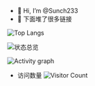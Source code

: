 - 👋 Hi, I’m @Sunch233
- 👀 下面堆了很多链接

![Top Langs](https://github-readme-stats.vercel.app/api/top-langs/?username=Sunch233&layout=compact&theme=tokyonight)

![状态总览](https://github-readme-stats.vercel.app/api?username=Sunch233&show_icons=true&theme=holi&locale=cn)

<img src="https://github-readme-activity-graph.vercel.app/graph?username=sunch233&theme=xcode" alt="Activity graph">

- 访问数量
![Visitor Count](https://profile-counter.glitch.me/Sunch233/count.svg)
